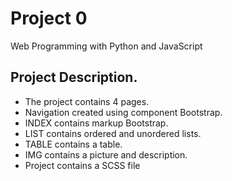 # Project 0

Web Programming with Python and JavaScript

## Project Description.

- The project contains 4 pages.
- Navigation created using component Bootstrap.
- INDEX contains markup Bootstrap.
- LIST contains ordered and unordered lists.
- TABLE contains a table.
- IMG contains a picture and description.
- Project contains a SCSS file